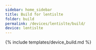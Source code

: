 ```yaml
---
sidebar: home_sidebar
title: Build for lentislte
folder: build
permalink: /devices/lentislte/build/
device: lentislte
---
```

{% include templates/device_build.md %}
